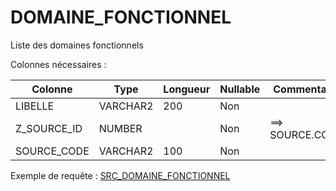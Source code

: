 # DOMAINE_FONCTIONNEL

Liste des domaines fonctionnels

Colonnes nécessaires :

|Colonne    |Type    |Longueur|Nullable|Commentaire|
|-----------|--------|--------|--------|-----------|
|LIBELLE    |VARCHAR2|200     |Non     |           |
|Z_SOURCE_ID|NUMBER  |        |Non     |==> SOURCE.CODE|
|SOURCE_CODE|VARCHAR2|100     |Non     |           |


Exemple de requête :
[SRC_DOMAINE_FONCTIONNEL](../Sifac/SRC_DOMAINE_FONCTIONNEL.sql)